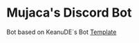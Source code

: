 # Mujaca's Discord Bot

Bot based on KeanuDE´s Bot [Template](https://github.com/KeanuDE/Bot-Template)